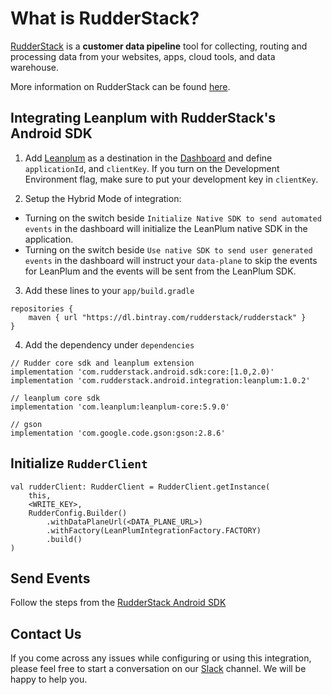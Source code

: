 # What is RudderStack?

[RudderStack](https://rudderstack.com/) is a **customer data pipeline** tool for collecting, routing and processing data from your websites, apps, cloud tools, and data warehouse.

More information on RudderStack can be found [here](https://github.com/rudderlabs/rudder-server).

## Integrating Leanplum with RudderStack's Android SDK

1. Add [Leanplum](https://www.leanplum.com) as a destination in the [Dashboard](https://app.rudderstack.com/) and define `applicationId`, and `clientKey`. If you turn on the Development Environment flag, make sure to put your development key in `clientKey`.

2. Setup the Hybrid Mode of integration:

  - Turning on the switch beside `Initialize Native SDK to send automated events` in the dashboard will initialize the LeanPlum native SDK in the application.
  - Turning on the switch beside `Use native SDK to send user generated events` in the dashboard will instruct your `data-plane` to skip the events for LeanPlum and the events will be sent from the LeanPlum SDK.

3. Add these lines to your ```app/build.gradle```

```
repositories {
    maven { url "https://dl.bintray.com/rudderstack/rudderstack" }
}
```
4. Add the dependency under ```dependencies```

```
// Rudder core sdk and leanplum extension
implementation 'com.rudderstack.android.sdk:core:[1.0,2.0)'
implementation 'com.rudderstack.android.integration:leanplum:1.0.2'

// leanplum core sdk
implementation 'com.leanplum:leanplum-core:5.9.0'

// gson
implementation 'com.google.code.gson:gson:2.8.6'
```

## Initialize ```RudderClient```

```
val rudderClient: RudderClient = RudderClient.getInstance(
    this,
    <WRITE_KEY>,
    RudderConfig.Builder()
        .withDataPlaneUrl(<DATA_PLANE_URL>)
        .withFactory(LeanPlumIntegrationFactory.FACTORY)
        .build()
)
```

## Send Events
Follow the steps from the [RudderStack Android SDK](https://github.com/rudderlabs/rudder-sdk-android)

## Contact Us

If you come across any issues while configuring or using this integration, please feel free to start a conversation on our [Slack](https://resources.rudderstack.com/join-rudderstack-slack) channel. We will be happy to help you.
